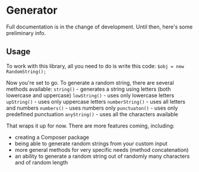 # Generator

Full documentation is in the change of development. Until then, here's some preliminary info.

## Usage
To work with this library, all you need to do is write this code:
``
$obj = new RandomString();
``

Now you're set to go. To generate a random string, there are several methods available:
`string()` - generates a string using letters (both lowercase and uppercase)
`lowString()` - uses only lowercase letters
`upString()` - uses only uppercase letters
`numberString()` - uses all letters and numbers
`numbers()` - uses numbers only
`punctuaton()` - uses only predefined punctuation
`anyString()` - uses all the characters available

That wraps it up for now. There are more features coming, including:
- creating a Composer package
- being able to generate random strings from your custom input
- more general methods for very specific needs (method concatenation)
- an ability to generate a random string out of randomly many characters and of random length
